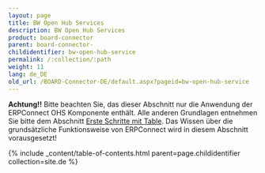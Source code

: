 ```yaml
---
layout: page
title: BW Open Hub Services
description: BW Open Hub Services
product: board-connector
parent: board-connector-
childidentifier: bw-open-hub-service
permalink: /:collection/:path
weight: 11
lang: de_DE
old_url: /BOARD-Connector-DE/default.aspx?pageid=bw-open-hub-service
---
```


**Achtung!!** Bitte beachten Sie, das dieser Abschnitt nur die Anwendung der ERPConnect OHS Komponente enthält. Alle anderen Grundlagen entnehmen Sie bitte dem Abschnitt [Erste Schritte mit Table](./erste-schritte-mit-table). Das Wissen über die grundsätzliche Funktionsweise von ERPConnect wird in diesem Abschnitt vorausgesetzt!

{% include _content/table-of-contents.html parent=page.childidentifier collection=site.de %}